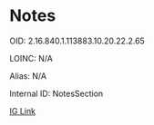 # Notes

OID: 2.16.840.1.113883.10.20.22.2.65

LOINC: N/A

Alias: N/A

Internal ID: NotesSection

[IG Link](https://www.hl7.org/ccdasearch/templates/2.16.840.1.113883.10.20.22.2.65.html)

